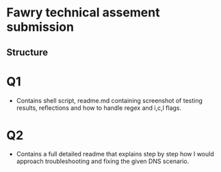 # Fawry technical assement submission

## Structure

# Q1

- Contains shell script, readme.md containing screenshot of testing results, reflections and how to handle regex and i,c,l flags.

# Q2

- Contains a full detailed readme that explains step by step how I would approach troubleshooting and fixing the given DNS scenario.